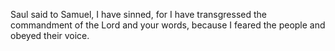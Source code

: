 Saul said to Samuel, I have sinned, for I have transgressed the commandment of the Lord and your words, because I feared the people and obeyed their voice.
